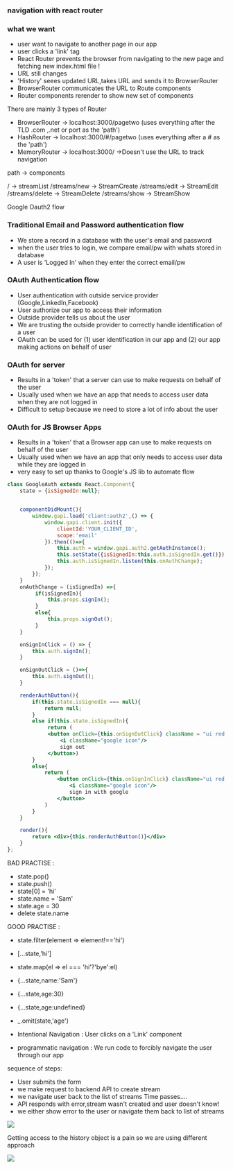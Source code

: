  
### navigation with react router

### what we want 
- user want to navigate to another page in our app
- user clicks a 'link' tag
- React Router prevents the browser from navigating to the new page and fetching new index.html file !
- URL still changes
- 'History' seees updated URL,takes URL and sends it to BrowserRouter
- BrowserRouter communicates the URL to Route components
- Router components rerender to show new set of components

There are mainly 3 types of Router
- BrowserRouter -> localhost:3000/pagetwo (uses everything after the TLD .com ,.net or port as the 'path')
- HashRouter -> localhost:3000/#/pagetwo (uses everything after a # as the 'path')
- MemoryRouter -> localhost:3000/ ->Doesn't use the URL to track navigation

path -> components

/    -> streamList
/streams/new -> StreamCreate
/streams/edit -> StreamEdit
/streams/delete -> StreamDelete
/streams/show -> StreamShow


Google Oauth2 flow

### Traditional Email and Password authentication flow
- We store a record in a database with the user's email and password
- when the user tries to login, we compare email/pw with whats stored in database
- A user is 'Logged In' when they enter the correct email/pw

### OAuth Authentication flow
- User authentication with outside service provider (Google,LinkedIn,Facebook)
- User authorize our app to access their information
- Outside provider tells us about the user
- We are trusting the outside provider to correctly handle identification of a user
- OAuth can be used for (1) user identification in our app and (2) our app making actions on behalf of user


### OAuth for server
- Results in a 'token' that a server can use to make
requests on behalf of the user
- Usually used when we have an app that needs to access user data when they are not logged in
- Difficult to setup because we need to store a lot of info about the user

### OAuth for JS Browser Apps
- Results in a 'token' that a Browser app can use to make requests on behalf of the user
- Usually used when we have an app that only needs to access user data while they are logged in
- very easy to set up thanks to Google's JS lib to automate flow

```jsx
class GoogleAuth extends React.Component{
    state = {isSignedIn:null};


    componentDidMount(){
        window.gapi.load('client:auth2',() => {
            window.gapi.client.init({
                clientId:'YOUR_CLIENT_ID',
                scope:'email'
            }).then(()=>{
                this.auth = window.gapi.auth2.getAuthInstance();
                this.setState({isSignedIn:this.auth.isSignedIn.get()});
                this.auth.isSignedIn.listen(this.onAuthChange);
            });
        });
    }
    onAuthChange = (isSignedIn) =>{
         if(isSignedIn){
             this.props.signIn();
         }
         else{
             this.props.signOut();
         }
    }

    onSignInClick = () => {
        this.auth.signIn();
    }

    onSignOutClick = ()=>{
        this.auth.signOut();
    }

    renderAuthButton(){
        if(this.state.isSignedIn === null){
            return null;
        }
        else if(this.state.isSignedIn){
             return (
             <button onClick={this.onSignOutClick} className = "ui red google button">
                 <i className="google icon"/>
                 sign out
             </button>)
        }
        else{
            return (
                <button onClick={this.onSignInClick} className="ui red google button">
                    <i className="google icon"/>
                    sign in with google
                </button>
            )
        }
    }

    render(){
        return <div>{this.renderAuthButton()}</div>
    }
};
```
BAD PRACTISE :
- state.pop()
- state.push()
- state[0] = 'hi'
- state.name = 'Sam'
- state.age = 30
- delete state.name

GOOD PRACTISE :
- state.filter(element => element!=='hi')
- [...state,'hi']
- state.map(el => el === 'hi'?'bye':el)
- {...state,name:'Sam'}
- {...state,age:30}
- {...state,age:undefined}
- _.omit(state,'age')


- Intentional Navigation : User clicks on a 'Link' component
- programmatic navigation : We run code to forcibly navigate the user through our app


sequence of steps:
- User submits the form
- we make request to backend API to create stream
- we navigate user back to the list of streams
 Time passes....
- API responds with error,stream wasn't created and user doesn't know!
- we either show error to the user or navigate them back to list of streams


<img src="../images/programmatic_navigation.png"></img>


Getting access to the history object is a pain so we are using different approach

<img src="../images/programmatic_navigation_historyobj.png"></img>
